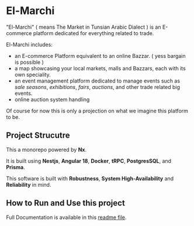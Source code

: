 # El-Marchi

"El-Marchi" ( means The Market in Tunsian Arabic Dialect ) is an E-commerce platform dedicated for everything related to trade.

El-Marchi includes:

- an E-commerce Platform equivalent to an online Bazzar. ( yess bargain is possible )
- a map showcasing your local markets, malls and Bazzars, each with its own speciality.
- an event management platform dedicated to manage events such as _sale seasons_, _exhibitions_, _fairs_, _auctions_, and other trade related big events.
- online auction system handling

Of course for now this is only a projection on what we imagine this platform to be.

## Project Strucutre

This a monorepo powered by **Nx**.

It is built using **Nestjs**, **Angular 18**, **Docker**, **tRPC**, **PostgresSQL**, and **Prisma**.

This software is built with **Robustness**, **System High-Availability** and **Reliability** in mind.

## How to Run and Use this project

Full Documentation is available in this [readme file](./test/README.md).

